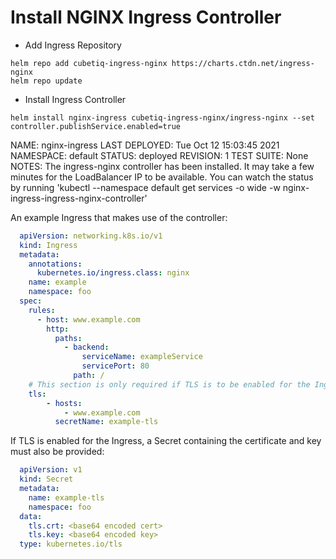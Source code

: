 # Install NGINX Ingress Controller

- Add Ingress Repository

```shell
helm repo add cubetiq-ingress-nginx https://charts.ctdn.net/ingress-nginx
helm repo update
```

- Install Ingress Controller

```shell
helm install nginx-ingress cubetiq-ingress-nginx/ingress-nginx --set controller.publishService.enabled=true
```

NAME: nginx-ingress
LAST DEPLOYED: Tue Oct 12 15:03:45 2021
NAMESPACE: default
STATUS: deployed
REVISION: 1
TEST SUITE: None
NOTES:
The ingress-nginx controller has been installed.
It may take a few minutes for the LoadBalancer IP to be available.
You can watch the status by running 'kubectl --namespace default get services -o wide -w nginx-ingress-ingress-nginx-controller'

An example Ingress that makes use of the controller:

```yaml
  apiVersion: networking.k8s.io/v1
  kind: Ingress
  metadata:
    annotations:
      kubernetes.io/ingress.class: nginx
    name: example
    namespace: foo
  spec:
    rules:
      - host: www.example.com
        http:
          paths:
            - backend:
                serviceName: exampleService
                servicePort: 80
              path: /
    # This section is only required if TLS is to be enabled for the Ingress
    tls:
        - hosts:
            - www.example.com
          secretName: example-tls
```
If TLS is enabled for the Ingress, a Secret containing the certificate and key must also be provided:

```yaml
  apiVersion: v1
  kind: Secret
  metadata:
    name: example-tls
    namespace: foo
  data:
    tls.crt: <base64 encoded cert>
    tls.key: <base64 encoded key>
  type: kubernetes.io/tls
  ```